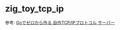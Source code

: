 # zig_toy_tcp_ip

参考: [Goでゼロから作る 自作TCP/IPプロトコル サーバー](https://zenn.dev/kawa1214/books/5888c6b3554ffa)